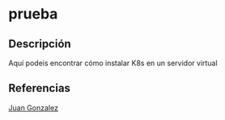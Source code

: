 # prueba
## Descripción
Aquí podeis encontrar cómo instalar K8s en un servidor virtual

## Referencias
[Juan Gonzalez](fprodrigocaro.org)
